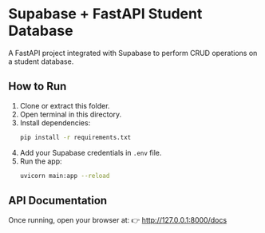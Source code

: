 # Supabase + FastAPI Student Database

A FastAPI project integrated with Supabase to perform CRUD operations on a student database.

## How to Run

1. Clone or extract this folder.
2. Open terminal in this directory.
3. Install dependencies:
   ```bash
   pip install -r requirements.txt
   ```
4. Add your Supabase credentials in `.env` file.
5. Run the app:
   ```bash
   uvicorn main:app --reload
   ```

## API Documentation
Once running, open your browser at:
👉 http://127.0.0.1:8000/docs
